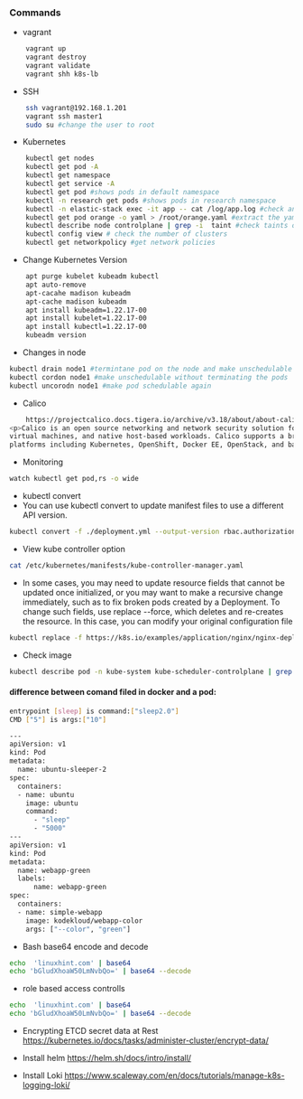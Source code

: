 ### Commands

- vagrant
```bash
    vagrant up
    vagrant destroy
    vagrant validate
    vagrant shh k8s-lb
```    

- SSH
```bash
    ssh vagrant@192.168.1.201
    vagrant ssh master1
    sudo su #change the user to root
```

- Kubernetes
```bash
    kubectl get nodes
    kubectl get pod -A
    kubectl get namespace
    kubectl get service -A
    kubectl get pod #shows pods in default namespace
    kubectl -n research get pods #shows pods in research namespace
    kubectl -n elastic-stack exec -it app -- cat /log/app.log #check anything inside the container
    kubectl get pod orange -o yaml > /root/orange.yaml #extract the yaml file
    kubectl describe node controlplane | grep -i  taint #check taints on a node
    kubectl config view # check the number of clusters
    kubectl get networkpolicy #get network policies
```

- Change Kubernetes Version
```bash
    apt purge kubelet kubeadm kubectl 
    apt auto-remove
    apt-cacahe madison kubeadm
    apt-cache madison kubeadm
    apt install kubeadm=1.22.17-00
    apt install kubelet=1.22.17-00
    apt install kubectl=1.22.17-00
    kubeadm version
```

- Changes in node
```bash
kubectl drain node1 #termintane pod on the node and make unschedulable
kubectl cordon node1 #make unschedulable without terminating the pods
kubectl uncorodn node1 #make pod schedulable again
```

- Calico
```bash
    https://projectcalico.docs.tigera.io/archive/v3.18/about/about-calico
<p>Calico is an open source networking and network security solution for containers, 
virtual machines, and native host-based workloads. Calico supports a broad range of 
platforms including Kubernetes, OpenShift, Docker EE, OpenStack, and bare metal services.</p>
```

- Monitoring
```bash
watch kubectl get pod,rs -o wide
```
- kubectl convert
- You can use kubectl convert to update manifest files to use a different API version. 
```bash
kubectl convert -f ./deployment.yml --output-version rbac.authorization.k8s.io/v1
```

- View kube controller option
```bash
cat /etc/kubernetes/manifests/kube-controller-manager.yaml
```

- In some cases, you may need to update resource fields that 
cannot be updated once initialized, or you may want to make a 
recursive change immediately, such as to fix broken pods created by a Deployment.
To change such fields, use replace --force, which deletes and re-creates the resource.
In this case, you can modify your original configuration file
```bash
kubectl replace -f https://k8s.io/examples/application/nginx/nginx-deployment.yaml --force
```

- Check image
```bash
kubectl describe pod -n kube-system kube-scheduler-controlplane | grep image
```

#### difference between comand filed in docker and a pod:
```bash
entrypoint [sleep] is command:["sleep2.0"]
CMD ["5"] is args:["10"]

---
apiVersion: v1 
kind: Pod 
metadata:
  name: ubuntu-sleeper-2 
spec:
  containers:
  - name: ubuntu
    image: ubuntu
    command:
      - "sleep"
      - "5000"
---
apiVersion: v1 
kind: Pod 
metadata:
  name: webapp-green
  labels:
      name: webapp-green 
spec:
  containers:
  - name: simple-webapp
    image: kodekloud/webapp-color
    args: ["--color", "green"]
```

- Bash base64 encode and decode
```bash
echo  'linuxhint.com' | base64
echo 'bGludXhoaW50LmNvbQo=' | base64 --decode
```

- role based access controlls
```bash
echo  'linuxhint.com' | base64
echo 'bGludXhoaW50LmNvbQo=' | base64 --decode
```


- Encrypting ETCD secret data at Rest
  https://kubernetes.io/docs/tasks/administer-cluster/encrypt-data/

- Install helm
  https://helm.sh/docs/intro/install/

- Install Loki
https://www.scaleway.com/en/docs/tutorials/manage-k8s-logging-loki/
